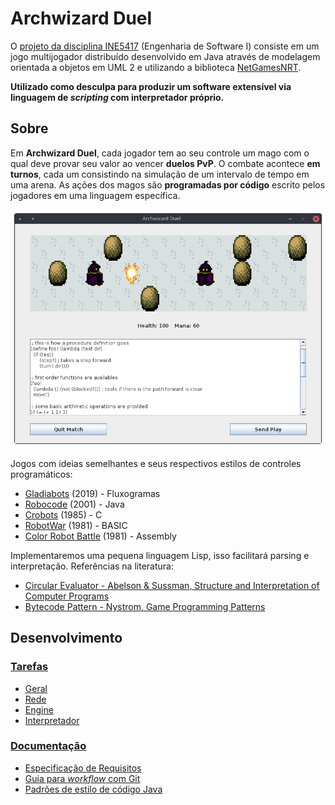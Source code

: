 # Archwizard Duel

O [projeto da disciplina INE5417](https://www.inf.ufsc.br/~ricardo.silva/INE5417e5608/) (Engenharia de Software I) consiste em um jogo multijogador distribuído desenvolvido em Java através de modelagem orientada a objetos em UML 2 e utilizando a biblioteca [NetGamesNRT](http://www.labsoft.ufsc.br/~netgames/NetGamesNRT).

**Utilizado como desculpa para produzir um software extensível via linguagem de *scripting* com interpretador próprio.**


## Sobre

Em **Archwizard Duel**, cada jogador tem ao seu controle um mago com o qual deve provar seu valor ao vencer **duelos PvP**.
O combate acontece **em turnos**, cada um consistindo na simulação de um intervalo de tempo em uma arena.
As ações dos magos são **programadas por código** escrito pelos jogadores em uma linguagem específica.

![prototipo](doc/gui.png)

Jogos com ideias semelhantes e seus respectivos estilos de controles programáticos:

- [Gladiabots](https://store.steampowered.com/app/871930/Gladiabots/) (2019) - Fluxogramas
- [Robocode](http://robowiki.net/wiki/Robocode) (2001) - Java
- [Crobots](http://crobots.deepthought.it/home.php) (1985) - C
- [RobotWar](https://en.wikipedia.org/wiki/RobotWar) (1981) - BASIC
- [Color Robot Battle](https://programminggames.org/Color_Robot_Battle) (1981) - Assembly

Implementaremos uma pequena linguagem Lisp, isso facilitará parsing e interpretação.
Referências na literatura:

- [Circular Evaluator - Abelson & Sussman, Structure and Interpretation of Computer Programs](https://mitpress.mit.edu/sites/default/files/sicp/full-text/book/book-Z-H-26.html)
- [Bytecode Pattern - Nystrom, Game Programming Patterns](http://gameprogrammingpatterns.com/bytecode.html)


## Desenvolvimento

### [Tarefas](https://github.com/baioc/ArchwizardDuel/projects)

- [Geral](https://github.com/baioc/ArchwizardDuel/projects/4)
- [Rede](https://github.com/baioc/ArchwizardDuel/projects/1)
- [Engine](https://github.com/baioc/ArchwizardDuel/projects/2)
- [Interpretador](https://github.com/baioc/ArchwizardDuel/projects/3)

### [Documentação](doc/)

- [Especificação de Requisitos](doc/Requisitos.pdf)
- [Guia para *workflow* com Git](doc/git-style.md)
- [Padrões de estilo de código Java](doc/coding-style.md)
